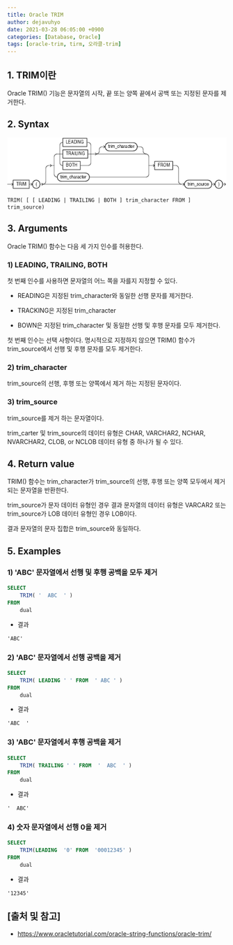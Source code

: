```yaml
---
title: Oracle TRIM
author: dejavuhyo
date: 2021-03-28 06:05:00 +0900
categories: [Database, Oracle]
tags: [oracle-trim, tirm, 오라클-trim]
---
```


## 1. TRIM이란
Oracle TRIM() 기능은 문자열의 시작, 끝 또는 양쪽 끝에서 공백 또는 지정된 문자를 제거한다.

## 2. Syntax

![trim](/assets/img/2021-03-28-oracle-trim/trim.png)

```text
TRIM( [ [ LEADING | TRAILING | BOTH ] trim_character FROM ] trim_source)
```

## 3. Arguments
Oracle TRIM() 함수는 다음 세 가지 인수를 허용한다.

### 1) LEADING, TRAILING, BOTH
첫 번째 인수를 사용하면 문자열의 어느 쪽을 자를지 지정할 수 있다.

* READING은 지정된 trim_character와 동일한 선행 문자를 제거한다.

* TRACKING은 지정된 trim_character

* BOWN은 지정된 trim_character 및 동일한 선행 및 후행 문자를 모두 제거한다.

첫 번째 인수는 선택 사항이다. 명시적으로 지정하지 않으면 TRIM() 함수가 trim_source에서 선행 및 후행 문자를 모두 제거한다.

### 2) trim_character
trim_source의 선행, 후행 또는 양쪽에서 제거 하는 지정된 문자이다.

### 3) trim_source
trim_source를 제거 하는 문자열이다.

trim_carter 및 trim_source의 데이터 유형은 CHAR, VARCHAR2, NCHAR, NVARCHAR2, CLOB, or NCLOB 데이터 유형 중 하나가 될 수 있다.

## 4. Return value
TRIM() 함수는 trim_character가 trim_source의 선행, 후행 또는 양쪽 모두에서 제거되는 문자열을 반환한다.

trim_source가 문자 데이터 유형인 경우 결과 문자열의 데이터 유형은 VARCAR2 또는 trim_source가 LOB 데이터 유형인 경우 LOB이다.

결과 문자열의 문자 집합은 trim_source와 동일하다.

## 5. Examples

### 1) 'ABC' 문자열에서 선행 및 후행 공백을 모두 제거

```sql
SELECT
    TRIM( '  ABC  ' )
FROM
    dual
```

* 결과

```text
'ABC'
```

### 2) 'ABC' 문자열에서 선행 공백을 제거

```sql
SELECT
    TRIM( LEADING ' ' FROM  ' ABC ' )
FROM
    dual
```

* 결과

```text
'ABC  '
```

### 3) 'ABC' 문자열에서 후행 공백을 제거

```sql
SELECT
    TRIM( TRAILING ' ' FROM  '  ABC  ' )
FROM
    dual
```

* 결과

```text
'  ABC'
```

### 4) 숫자 문자열에서 선행 0을 제거

```sql
SELECT
    TRIM(LEADING  '0' FROM  '00012345' )
FROM
    dual
```

* 결과

```text
'12345'
```

## [출처 및 참고]
* <https://www.oracletutorial.com/oracle-string-functions/oracle-trim/>
